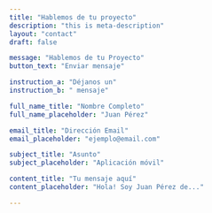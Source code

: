 ```yaml
---
title: "Hablemos de tu proyecto"
description: "this is meta-description"
layout: "contact"
draft: false

message: "Hablemos de tu Proyecto"
button_text: "Enviar mensaje"

instruction_a: "Déjanos un"
instruction_b: " mensaje"

full_name_title: "Nombre Completo"
full_name_placeholder: "Juan Pérez"

email_title: "Dirección Email"
email_placeholder: "ejemplo@email.com"

subject_title: "Asunto"
subject_placeholder: "Aplicación móvil"

content_title: "Tu mensaje aquí"
content_placeholder: "Hola! Soy Juan Pérez de..."

---
```

